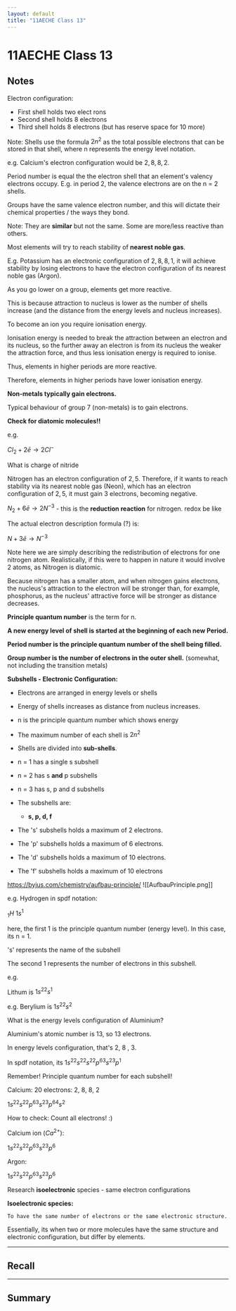 ```yaml
---
layout: default
title: "11AECHE Class 13"
---
```

# 11AECHE Class 13

## Notes
Electron configuration:
* First shell holds two elect rons
* Second shell holds 8 electrons
* Third shell holds 8 electrons (but has reserve space for 10 more)

Note: Shells use the formula $2n^2$ as the total possible electrons that can be stored in that shell, where n represents the energy level notation.

e.g. Calcium's electron configuration would be $2,8,8, 2$.

Period number is equal the the electron shell that an element's valency electrons occupy. E.g. in period 2, the valence electrons are on the n = 2 shells.

Groups have the same valence electron number, and this will dictate their chemical properties / the ways they bond.

Note: They are **similar** but not the same. Some are more/less reactive than others.

Most elements will try to reach stability of **nearest noble gas**. 

E.g. Potassium has an electronic configuration of $2,8,8,1$, it will achieve stability by losing electrons to have the electron configuration of its nearest noble gas (Argon). 

As you go lower on a group, elements get more reactive.

This is because attraction to nucleus is lower as the number of shells increase (and the distance from the energy levels and nucleus increases).

To become an ion you require ionisation energy.

Ionisation energy is needed to break the attraction between an electron and its nucleus, so the further away an electron is from its nucleus the weaker the attraction force, and thus less ionisation energy is required to ionise.

Thus, elements in higher periods are more reactive.

Therefore, elements in higher periods have lower ionisation energy.

**Non-metals typically gain electrons.**

Typical behaviour of group 7 (non-metals) is to gain electrons.

**Check for diatomic molecules!!**

e.g.

$Cl_{2}+ 2\bar e \rightarrow 2Cl^-$

What is charge of nitride

Nitrogen has an electron configuration of $2,5$. Therefore, if it wants to reach stability via its nearest noble gas (Neon), which has an electron configuration of $2,5$, it must gain 3 electrons, becoming negative.

$N_{2}+ 6 \bar e \rightarrow 2N^{-3}$ - this is the **reduction reaction** for nitrogen. redox be like

The actual electron description formula (?) is:

$N+ 3 \bar e \rightarrow N^{-3}$

Note here we are simply describing the redistribution of electrons for one nitrogen atom. Realistically, if this were to happen in nature it would involve 2 atoms, as Nitrogen is diatomic.

Because nitrogen has a smaller atom, and when nitrogen gains electrons, the nucleus's attraction to the electron will be stronger than, for example, phosphorus, as the nucleus' attractive force will be stronger as distance decreases.

**Principle quantum number** is the term for n.

**A new energy level of shell is started at the beginning of each new Period.**

**Period number is the principle quantum number of the shell being filled.**

**Group number is the number of electrons in the outer shell.** (somewhat, not including the transition metals)



**Subshells - Electronic Configuration:**
* Electrons are arranged in energy levels or shells
* Energy of shells increases as distance from nucleus increases.
* n is the principle quantum number which shows energy
* The maximum number of each shell is $2n^2$

* Shells are divided into **sub-shells**.
* n = 1 has a single s subshell
* n = 2 has s **and** p subshells
* n = 3 has s, p and d subshells
* The subshells are:
	* **s, p, d, f**


* The 's' subshells holds a maximum of 2 electrons.
* The 'p' subshells holds a maximum of 6 electrons.
* The 'd' subshells holds a maximum of 10 electrons.
* The 'f' subshells holds a maximum of 10 electrons

https://byjus.com/chemistry/aufbau-principle/
![[AufbauPrinciple.png]]

e.g. Hydrogen in spdf notation:

$_1H$      $1s^1$

here, the first 1 is the principle quantum number (energy level). In this case, its n = 1.

's' represents the name of the subshell

The second 1 represents the number of electrons in this subshell.

e.g.

Lithum is $1s^22s^1$


e.g. Berylium is $1s^22s^2$


What is the energy levels configuration of Aluminium?

Aluminium's atomic number is 13, so 13 electrons.

In energy levels configuration, that's 2, 8 , 3.

In spdf notation, its $1s^22s^22s^22p^63s^23p^1$

Remember! Principle quantum number for each subshell!

Calcium: 20 electrons: 2, 8, 8, 2

$1s^22s^22p^63s^23p^64s^2$ 

How to check: Count all electrons! :)

Calcium ion ($Ca^{2+}$):

$1s^22s^22p^63s^23p^6$

Argon:

$1s^22s^22p^63s^23p^6$

Research **isoelectronic** species - same electron configurations


**Isoelectronic species:**

```ad-info
To have the same number of electrons or the same electronic structure.

```

Essentially, its when two or more molecules have the same structure and electronic configuration, but differ by elements.



---
## Recall








---

## Summary